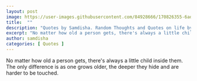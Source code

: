 ```yaml
---
layout: post
image: https://user-images.githubusercontent.com/84928666/170826355-6ada3e44-76c2-478a-a566-c7e36785281d.jpg
title:  ""
description: "Quotes by Samdisha. Random Thoughts and Quotes on life by Samdisha Khunger."
excerpt: "No matter how old a person gets, there's always a little child inside them..."
author: samdisha
categories: [ Quotes ]
---
```


No matter how old a person gets, there's always a little child inside them. The only difference is as one grows older, the deeper they hide and are harder to be touched.
